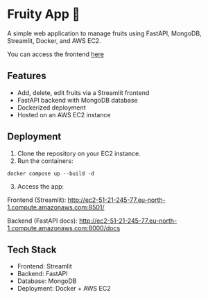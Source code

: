 # Fruity App 🍏

A simple web application to manage fruits using FastAPI, MongoDB, Streamlit, Docker, and AWS EC2. 

You can access the frontend [here](http://ec2-51-21-245-77.eu-north-1.compute.amazonaws.com:8501/)

## Features
- Add, delete, edit fruits via a Streamlit frontend
- FastAPI backend with MongoDB database
- Dockerized deployment
- Hosted on an AWS EC2 instance

## Deployment

1. Clone the repository on your EC2 instance.
2. Run the containers:

```
docker compose up --build -d
```
3. Access the app:
   
Frontend (Streamlit): http://ec2-51-21-245-77.eu-north-1.compute.amazonaws.com:8501/

Backend (FastAPI docs): http://ec2-51-21-245-77.eu-north-1.compute.amazonaws.com:8000/docs

## Tech Stack
- Frontend: Streamlit
- Backend: FastAPI
- Database: MongoDB
- Deployment: Docker + AWS EC2

